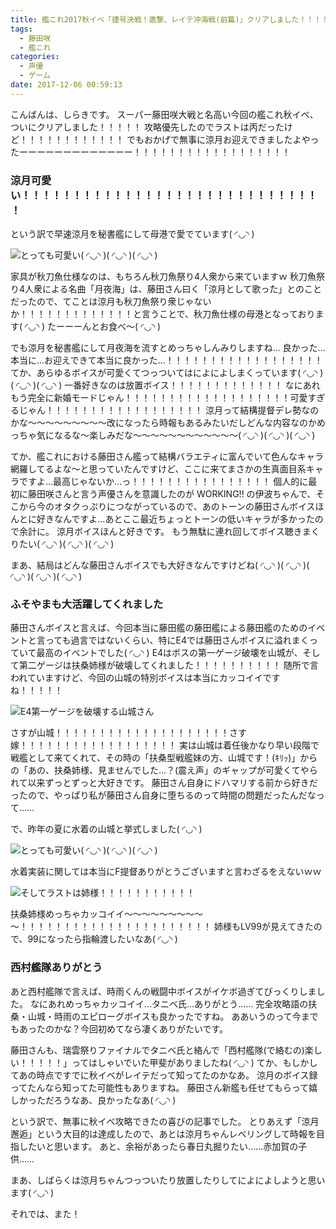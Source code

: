 ```yaml
---
title: 艦これ2017秋イベ「捷号決戦！邀撃、レイテ沖海戦(前篇)」クリアしました！！！！！！！！！！！！！！！！
tags:
  - 藤田咲
  - 艦これ
categories:
  - 声優
  - ゲーム
date: 2017-12-06 00:59:13
---
```


こんばんは、しらきです。
スーパー藤田咲大戦と名高い今回の艦これ秋イベ、ついにクリアしました！！！！！
攻略優先したのでラストは丙だったけど！！！！！！！！！！！！
でもおかげで無事に涼月お迎えできましたよやったーーーーーーーーーーーーー！！！！！！！！！！！！！！！！！！
<!-- more -->

### 涼月可愛い！！！！！！！！！！！！！！！！！！！！！！！！！！！！！！

という訳で早速涼月を秘書艦にして母港で愛でています( ◜◡◝ )

![とっても可愛い( ◜◡◝ )( ◜◡◝ )( ◜◡◝ )](/sblog/img/20171205_kancolle_01.png)

家具が秋刀魚仕様なのは、もちろん秋刀魚祭り4人衆から来ていますｗ
秋刀魚祭り4人衆による名曲「月夜海」は、藤田さん曰く「涼月として歌った」とのことだったので、てことは涼月も秋刀魚祭り衆じゃないか！！！！！！！！！！！！！と言うことで、秋刀魚仕様の母港となっております( ◜◡◝ )
たーーーんとお食べ～( ◜◡◝ )

でも涼月を秘書艦にして月夜海を流すとめっちゃしんみりしますね…
良かった…本当に…お迎えできて本当に良かった…！！！！！！！！！！！！！！！！！！
てか、あらゆるボイスが可愛くてつっついてはによによしまくっています( ◜◡◝ )( ◜◡◝ )( ◜◡◝ )
一番好きなのは放置ボイス！！！！！！！！！！！！！
なにあれもう完全に新婚モードじゃん！！！！！！！！！！！！！！！！！！！可愛すぎるじゃん！！！！！！！！！！！！！！！！！！
涼月って結構提督デレ勢なのかな～～～～～～～～～改になったら時報もあるみたいだしどんな内容なのかめっちゃ気になるな～楽しみだな～～～～～～～～～～～～( ◜◡◝ )( ◜◡◝ )( ◜◡◝ )

てか、艦これにおける藤田さん艦って結構バラエティに富んでいて色んなキャラ網羅してるよな～と思っていたんですけど、ここに来てまさかの生真面目系キャラですよ…最高じゃないか…っ！！！！！！！！！！！！！！！！
個人的に最初に藤田咲さんと言う声優さんを意識したのが WORKING!! の伊波ちゃんで、そこから今のオタクっぷりにつながっているので、あのトーンの藤田さんボイスほんとに好きなんですよ…あとここ最近ちょっとトーンの低いキャラが多かったので余計に。
涼月ボイスほんと好きです。
もう無駄に連れ回してボイス聴きまくりたい( ◜◡◝ )( ◜◡◝ )( ◜◡◝ )

まあ、結局はどんな藤田さんボイスでも大好きなんですけどね( ◜◡◝ )( ◜◡◝ )( ◜◡◝ )( ◜◡◝ )( ◜◡◝ )

### ふそやまも大活躍してくれました

藤田さんボイスと言えば、今回本当に藤田艦の藤田艦による藤田艦のためのイベントと言っても過言ではないくらい、特にE4では藤田さんボイスに溢れまくっていて最高のイベントでした( ◜◡◝ )
E4はボスの第一ゲージ破壊を山城が、そして第二ゲージは扶桑姉様が破壊してくれました！！！！！！！！！！
随所で言われていますけど、今回の山城の特別ボイスは本当にカッコイイですね！！！！！

![E4第一ゲージを破壊する山城さん](/sblog/img/20171205_kancolle_02.png)

さすが山城！！！！！！！！！！！！！！！！！！！！さす嫁！！！！！！！！！！！！！！！！！！
実は山城は着任後かなり早い段階で戦艦として来てくれて、その時の「扶桑型戦艦妹の方、山城です！(ｷﾘｯ)」から　の「あの、扶桑姉様、見ませんでした…？(震え声」のギャップが可愛くてやられて以来ずっとずっと大好きです。
藤田さん自身にドハマリする前から好きだったので、やっぱり私が藤田さん自身に堕ちるのって時間の問題だったんだなって……

で、昨年の夏に水着の山城と挙式しました( ◜◡◝ )

![とっても可愛い( ◜◡◝ )( ◜◡◝ )( ◜◡◝ )](/sblog/img/20160821_KanColle.png)

水着実装に関しては本当にF提督ありがとうございますと言わざるをえないｗｗ

![そしてラストは姉様！！！！！！！！！！！](/sblog/img/20171205_kancolle_03.png)

扶桑姉様めっちゃカッコイイ～～～～～～～～～～！！！！！！！！！！！！！！！！！！！！！！
姉様もLV99が見えてきたので、99になったら指輪渡したいなあ( ◜◡◝ )

### 西村艦隊ありがとう

あと西村艦隊で言えば、時雨くんの戦闘中ボイスがイケボ過ぎてびっくりしました。
なにあれめっちゃカッコイイ…タニベ氏…ありがとう……
完全攻略語の扶桑・山城・時雨のエピローグボイスも良かったですね。
ああいうのって今までもあったのかな？今回初めてなら凄くありがたいです。

藤田さんも、瑞雲祭りファイナルでタニベ氏と絡んで「西村艦隊(で絡むの)楽しい！！！！！」ってはしゃいでいた甲斐がありましたね( ◜◡◝ )
てか、もしかしてあの時点ですでに秋イベがレイテだって知ってたのかなあ。
涼月のボイス録ってたんなら知ってた可能性もありますね。
藤田さん新艦も任せてもらって嬉しかっただろうなあ、良かったなあ( ◜◡◝ )

という訳で、無事に秋イベ攻略できたの喜びの記事でした。
とりあえず「涼月邂逅」という大目的は達成したので、あとは涼月ちゃんレベリングして時報を目指したいと思います。
あと、余裕があったら春日丸掘りたい……赤加賀の子供……

まあ、しばらくは涼月ちゃんつっついたり放置したりしてによによしようと思います( ◜◡◝ )

それでは、また！
